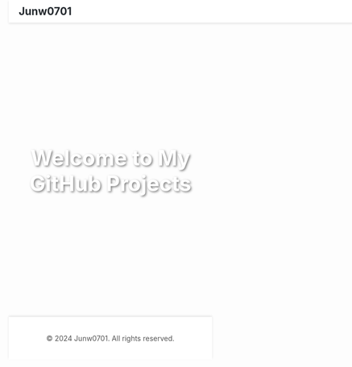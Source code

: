 <!DOCTYPE html>
<html lang="ko">
<head>
  <meta charset="UTF-8">
  <title>Junw0701의 GitHub 프로젝트</title>
  <meta name="viewport" content="width=device-width, initial-scale=1.0">
  <!-- Google Fonts -->
  <link href="https://fonts.googleapis.com/css2?family=Roboto:wght@400;700&display=swap" rel="stylesheet">
  <!-- Font Awesome for Icons -->
  <link rel="stylesheet" href="https://cdnjs.cloudflare.com/ajax/libs/font-awesome/6.4.0/css/all.min.css">
  <style>
    /* Reset 기본 스타일 */
    * {
      margin: 0;
      padding: 0;
      box-sizing: border-box;
    }

    body {
      font-family: 'Roboto', sans-serif;
      background-color: #f0f2f5;
      color: #333;
      line-height: 1.6;
    }

    /* 네비게이션 바 */
    .navbar {
      position: fixed;
      top: 0;
      width: 100%;
      background-color: #ffffff;
      box-shadow: 0 2px 4px rgba(0,0,0,0.1);
      z-index: 1000;
    }

    .navbar-container {
      max-width: 1200px;
      margin: 0 auto;
      padding: 10px 20px;
      display: flex;
      align-items: center;
      justify-content: space-between;
    }

    .navbar-logo {
      font-size: 1.5em;
      font-weight: bold;
      color: #24292e;
      text-decoration: none;
    }

    .navbar-links a {
      margin-left: 20px;
      text-decoration: none;
      color: #24292e;
      font-weight: 500;
      transition: color 0.3s;
    }

    .navbar-links a:hover {
      color: #0366d6;
    }

    /* 배너 섹션 */
    .banner {
      background: url('https://via.placeholder.com/1200x400') center/cover no-repeat;
      height: 400px;
      display: flex;
      align-items: center;
      justify-content: center;
      color: #ffffff;
      text-shadow: 2px 2px 4px rgba(0,0,0,0.5);
      margin-top: 60px; /* 네비게이션 바 높이 */
    }

    .banner h1 {
      font-size: 3em;
      text-align: center;
    }

    /* 그리드 레이아웃 */
    .grid {
      display: grid;
      grid-template-columns: repeat(auto-fill, minmax(300px, 1fr));
      gap: 20px;
      padding: 40px 20px;
      max-width: 1200px;
      margin: 0 auto;
    }

    /* 카드 디자인 */
    .card {
      background-color: #ffffff;
      border-radius: 8px;
      overflow: hidden;
      box-shadow: 0 4px 6px rgba(0,0,0,0.1);
      transition: transform 0.3s, box-shadow 0.3s;
      display: flex;
      flex-direction: column;
    }

    .card:hover {
      transform: translateY(-5px);
      box-shadow: 0 8px 12px rgba(0,0,0,0.2);
    }

    .card img {
      width: 100%;
      height: 180px;
      object-fit: cover;
    }

    .card-content {
      padding: 20px;
      flex: 1;
      display: flex;
      flex-direction: column;
    }

    .card-title {
      font-size: 1.2em;
      margin-bottom: 10px;
      color: #24292e;
    }

    .card-description {
      flex: 1;
      color: #555555;
      margin-bottom: 15px;
    }

    .card-link {
      text-align: right;
    }

    .card-link a {
      display: inline-block;
      padding: 10px 15px;
      background-color: #0366d6;
      color: #ffffff;
      text-decoration: none;
      border-radius: 4px;
      transition: background-color 0.3s;
      font-weight: 500;
    }

    .card-link a:hover {
      background-color: #024eaf;
    }

    /* 푸터 */
    .footer {
      background-color: #ffffff;
      padding: 20px;
      text-align: center;
      box-shadow: 0 -2px 4px rgba(0,0,0,0.1);
      margin-top: 40px;
    }

    .footer p {
      color: #555555;
    }

    /* 반응형 디자인 */
    @media (max-width: 768px) {
      .banner h1 {
        font-size: 2em;
      }

      .navbar-container {
        flex-direction: column;
        align-items: flex-start;
      }

      .navbar-links {
        margin-top: 10px;
      }

      .navbar-links a {
        margin-left: 0;
        margin-right: 15px;
      }
    }
  </style>
</head>
<body>
  <!-- 네비게이션 바 -->
  <nav class="navbar">
    <div class="navbar-container">
      <a href="#" class="navbar-logo">Junw0701</a>
      <div class="navbar-links">
        <a href="#projects">Projects</a>
        <a href="https://github.com/junw0701" target="_blank"><i class="fab fa-github"></i> GitHub</a>
        <a href="https://www.linkedin.com/in/yourprofile" target="_blank"><i class="fab fa-linkedin"></i> LinkedIn</a>
      </div>
    </div>
  </nav>

  <!-- 배너 섹션 -->
  <section class="banner">
    <h1>Welcome to My GitHub Projects</h1>
  </section>

  <!-- 그리드 레이아웃 -->
  <section id="projects" class="grid" id="repoGrid">
    <!-- 프로젝트 카드가 여기에 삽입됩니다 -->
  </section>

  <!-- 푸터 -->
  <footer class="footer">
    <p>&copy; 2024 Junw0701. All rights reserved.</p>
  </footer>

  <!-- Font Awesome Script -->
  <script src="https://cdnjs.cloudflare.com/ajax/libs/font-awesome/6.4.0/js/all.min.js" integrity="sha512-..." crossorigin="anonymous" referrerpolicy="no-referrer"></script>

  <script>
    fetch('https://api.github.com/users/junw0701/repos')
      .then(response => response.json())
      .then(data => {
        const grid = document.getElementById('repoGrid');
        data.forEach(repo => {
          const card = document.createElement('div');
          card.className = 'card';
          
          // 썸네일 이미지 설정 (프로젝트의 홈페이지나 README에 이미지가 있다면 사용)
          let thumbnail = 'https://via.placeholder.com/300x180?text=Project+Thumbnail';
          if (repo.homepage) {
            thumbnail = repo.homepage;
          }

          card.innerHTML = `
            <img src="${thumbnail}" alt="${repo.name} Thumbnail">
            <div class="card-content">
              <h3 class="card-title">${repo.name}</h3>
              <p class="card-description">${repo.description || 'No description provided.'}</p>
              <div class="card-link">
                <a href="${repo.html_url}" target="_blank"><i class="fas fa-external-link-alt"></i> View on GitHub</a>
              </div>
            </div>
          `;
          grid.appendChild(card);
        });
      })
      .catch(error => console.error('Error fetching repositories:', error));
  </script>
</body>
</html>
